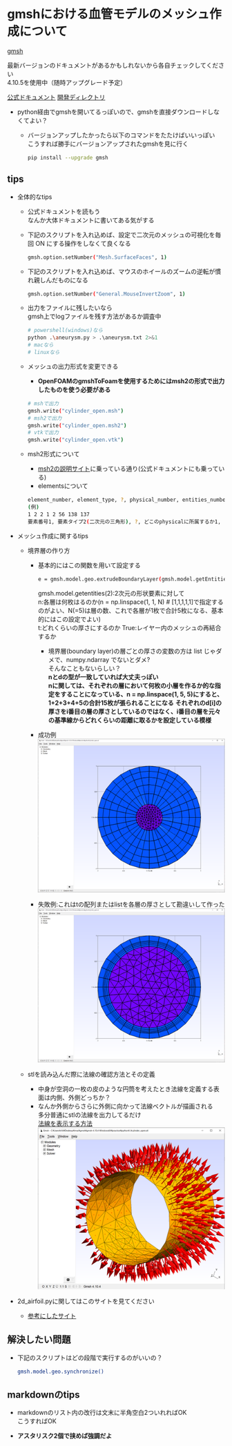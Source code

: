 # gmshにおける血管モデルのメッシュ作成について

[gmsh](https://gmsh.info/)

最新バージョンのドキュメントがあるかもしれないから各自チェックしてください  
4.10.5を使用中（随時アップグレード予定）

[公式ドキュメント](http://gmsh.info/dev/doc/texinfo/gmsh.pdf)
[開発ディレクトリ](https://gitlab.onelab.info/gmsh/gmsh)

- python経由でgmshを開いてるっぽいので、gmshを直接ダウンロードしなくてよい？
  - バージョンアップしたかったら以下のコマンドをたたけばいいっぽい  
    こうすれば勝手にバージョンアップされたgmshを見に行く

    ```sh
    pip install --upgrade gmsh
    ```

## tips

- 全体的なtips

  - 公式ドキュメントを読もう  
    なんか大体ドキュメントに書いてある気がする  

  - 下記のスクリプトを入れ込めば、設定で二次元のメッシュの可視化を毎回 ON にする操作をしなくて良くなる

    ```sh
    gmsh.option.setNumber("Mesh.SurfaceFaces", 1)
    ```

  - 下記のスクリプトを入れ込めば、マウスのホイールのズームの逆転が慣れ親しんだものになる

    ```sh
    gmsh.option.setNumber("General.MouseInvertZoom", 1)
    ```

  - 出力をファイルに残したいなら  
    gmsh上でlogファイルを残す方法があるか調査中

    ```sh
    # powershell(windows)なら
    python .\aneurysm.py > .\aneurysm.txt 2>&1 
    # macなら
    # linuxなら
    ```

  - メッシュの出力形式を変更できる
    - <strong>OpenFOAMのgmshToFoamを使用するためにはmsh2の形式で出力したものを使う必要がある</strong>

    ```sh
    # mshで出力
    gmsh.write("cylinder_open.msh")
    # msh2で出力
    gmsh.write("cylinder_open.msh2")
    # vtkで出力
    gmsh.write("cylinder_open.vtk")
    ```

  - msh2形式について
    - [msh2の説明サイト](http://www.manpagez.com/info/gmsh/gmsh-2.2.6/gmsh_63.php)に乗っている通り(公式ドキュメントにも乗っている)
    - elementsについて  
    ```sh
    element_number, element_type, ?, physical_number, entities_number, node_list
    (例)
    1 2 2 1 2 56 138 137
    要素番号1, 要素タイプ2(二次元の三角形), ?, どこのphysicalに所属するか1, どこのentitiesに所属するか2, 要素がどのノードによって作られるか(56と138と137)
    ```

- メッシュ作成に関するtips

  - 境界層の作り方
    - 基本的にはこの関数を用いて設定する

      ```sh  
      e = gmsh.model.geo.extrudeBoundaryLayer(gmsh.model.getEntities(2), n, -t, True)
      ```

      gmsh.model.getentities(2):2次元の形状要素に対して  
      n:各層は何枚はるのか(n = np.linspace(1, 1, N) # [1,1,1,1,1]で指定するのがよい、N(=5)は層の数、これで各層が1枚で合計5枚になる、基本的にはこの設定でよい)  
      t:どれくらいの厚さにするのか
      True:レイヤー内のメッシュの再結合するか
      - 境界層(boundary layer)の層ごとの厚さの変数の方は list じゃダメで、numpy.ndarray でないとダメ?  
      そんなこともないらしい？  
      **nとdの型が一致していれば大丈夫っぽい**  
      **nに関しては、それぞれの層において何枚の小層を作るか的な指定をすることになっている、n = np.linspace(1, 5, 5)にすると、1+2+3+4+5の合計15枚が張られることになる**
      **それぞれのd[i]の厚さをi番目の層の厚さとしているのではなく、i番目の層を元々の基準線からどれくらいの距離に取るかを設定している模様**
    - 成功例  
      <img src="./images/layer_correct.png" width="500" alt="成功例"> 
    - 失敗例:これはtの配列またはlistを各層の厚さとして勘違いして作った
      <img src="./images/layer_error.png" width="500" alt="失敗例">  


  - stlを読み込んだ際に法線の確認方法とその定義
    - 中身が空洞の一枚の皮のような円筒を考えたとき法線を定義する表面は内側、外側どっちか？
    - なんか外側からさらに外側に向かって法線ベクトルが描画される  
      多分普通にstlの法線を出力してるだけ  
      [法線を表示する方法](https://www.rccm.co.jp/icem/pukiwiki/index.php?2D%E3%83%A1%E3%83%83%E3%82%B7%E3%83%A5%E3%81%AE%E6%B3%95%E7%B7%9A%E6%96%B9%E5%90%91%E3%83%99%E3%82%AF%E3%83%88%E3%83%AB%E3%81%AE%E8%A1%A8%E7%A4%BA%28Gmsh%29)  
      <img src="./images/normal_vector.png" width="500" alt="法線画像">  

- 2d_airfoil.pyに関してはこのサイトを見てください

  - [参考にしたサイト](https://mtkbirdman.com/gmsh-v4-6-0-python-2dairfoil)

## 解決したい問題

- 下記のスクリプトはどの段階で実行するのがいいの？

  ```sh
  gmsh.model.geo.synchronize()
  ```

## markdownのtips

- markdownのリスト内の改行は文末に半角空白2ついれればOK  
  こうすればOK

- **アスタリスク2個で挟めば強調だよ**
